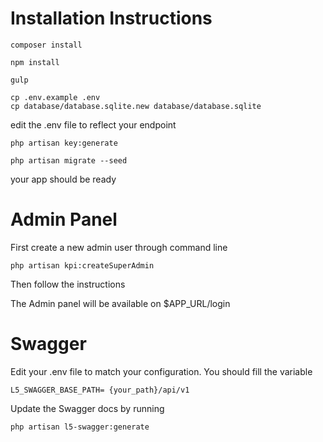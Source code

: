 # Installation Instructions

```
composer install

npm install

gulp

cp .env.example .env
cp database/database.sqlite.new database/database.sqlite

```

edit the .env file to reflect your endpoint

```
php artisan key:generate

php artisan migrate --seed

```

your app should be ready

# Admin Panel
First create a new admin user through command line
```
php artisan kpi:createSuperAdmin
```

Then follow the instructions

The Admin panel will be available on $APP_URL/login

# Swagger
Edit your .env file to match your configuration. You should fill the variable
```
L5_SWAGGER_BASE_PATH= {your_path}/api/v1
```
Update the Swagger docs by running 

```
php artisan l5-swagger:generate
```
